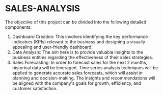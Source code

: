 # SALES-ANALYSIS
The objective of this project can be divided into the following detailed components:
1. Dashboard Creation: This involves identifying the key performance indicators (KPIs) relevant to the business and designing a visually appealing and user-friendly dashboard. 
2. Data Analysis: The aim here is to provide valuable insights to the business entities regarding the effectiveness of their sales strategies.
3. Sales Forecasting: In order to forecast sales for the next 2 months, historical data will be leveraged. Time series analysis techniques will be applied to generate accurate sales forecasts, which will assist in planning and decision-making.
The insights and recommendations will be aligned with the company's goals for growth, efficiency, and customer satisfaction.
